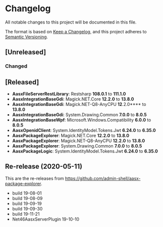 # Changelog

All notable changes to this project will be documented in this file.

The format is based on [Keep a Changelog](https://keepachangelog.com/en/1.1.0/),
and this project adheres to [Semantic Versioning](https://semver.org/spec/v2.0.0.html).

## [Unreleased]

### Changed

## [Released]

- **AasxFileServerRestLibrary**: Restsharp **108.0.1** to **111.1.0**
- **AasxIntegrationBaseGdi**: Magick.NET.Core **12.2.0** to **13.8.0**
- **AasxIntegrationBaseGdi**: Magick.NET-Q8-AnyCPU **12**.2.0**** to **13.8.0**
- **AasxIntegrationBaseGdi**: System.Drawing.Common **7.0.0** to **8.0.5**
- **AasxIntegrationBaseWpf**: Microsoft.Windows.Compatibility **6.0.0** to **8.0.5**
- **AasxOpenidClient**: System.IdentityModel.Tokens.Jwt **6.24.0** to **6.35.0**
- **AasxPackageExplorer**: Magick.NET.Core **12.2.0** to **13.8.0**
- **AasxPackageExplorer**: Magick.NET-Q8-AnyCPU **12.2.0** to **13.8.0**
- **AasxPackageExplorer**: System.Drawing.Common **7.0.0** to **8.0.5**
- **AasxPackageLogic**: System.IdentityModel.Tokens.Jwt **6.24.0** to **6.35.0**

Re-release (2020-05-11) 
-----------------------
This are the re-releases from 
https://github.com/admin-shell/aasx-package-explorer.

* build 19-08-01
* build 19-08-09
* build 19-09-19
* build 19-09-30
* build 19-11-21
* Net46AasxServerPlugin 19-10-10